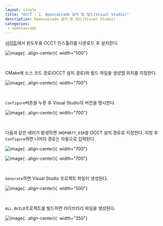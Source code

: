 ```yaml
---
layout: single
title: "OCCT : 1. Opencascade 설치 및 빌드(Visual Studio)"
description: Opencascade 설치 및 빌드(Visual Studio)
categories:
 - opencascade
---
```


[사이트](https://dev.opencascade.org/release)에서 윈도우용 OCCT 인스톨러를 다운로드 후 설치한다.

![image](https://github.com/Jay1127/Jay1127.github.io/assets/38006679/6c7de7c5-c7b3-4581-9a58-fccd26106119){: .align-center}{: width="500"}

<br/>

CMake에 소스 코드 경로(OCCT 설치 경로)와 빌드 파일을 생성할 위치를 지정한다.

![image](https://github.com/Jay1127/Jay1127.github.io/assets/38006679/dc2e2e34-5178-42aa-997e-a8882236e03f){: .align-center}{: width="700"}

<br/>

`Configure`버튼을 누른 후 Visual Studio의 버전을 명시한다.

![image](https://github.com/Jay1127/Jay1127.github.io/assets/38006679/1dc37c6a-7ba9-40e2-b213-e1215e0d4fb8){: .align-center}{: width="700"}

<br/>

다음과 같은 에러가 발생하면 `3RDPARTY_DIR`을 OCCT 설치 경로로 지정한다. 지정 후 `Configure`하면 나머지 경로는 자동으로 입력된다.

![image](https://github.com/Jay1127/Jay1127.github.io/assets/38006679/32761f82-a39d-45ef-bf73-53cf4880c6c9){: .align-center}{: width="700"}

![image](https://github.com/Jay1127/Jay1127.github.io/assets/38006679/55be4cf8-c7cf-497b-baa1-bcbe92f4c7ec){: .align-center}{: width="700"}

<br/>

`Generate`하면 Visual Studio 프로젝트 파일이 생성된다.

![image](https://github.com/Jay1127/Jay1127.github.io/assets/38006679/fe682956-9800-44b9-8b35-9c773f9dc906){: .align-center}{: width="500"}

<br/>

`ALL_BUILD`프로젝트를 빌드하면 라이브러리 파일을 생성된다.

![image](https://github.com/Jay1127/Jay1127.github.io/assets/38006679/8a92e867-1796-4403-aad9-4fbbf3d73e30){: .align-center}{: width="350"}